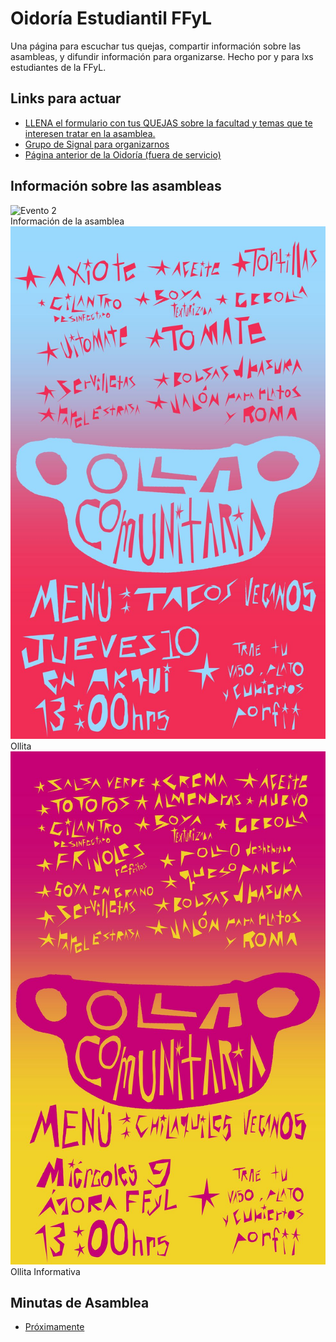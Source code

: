 
</head>
<body>
    <h1>Oidoría Estudiantil FFyL</h1>
    <p class="description">Una página para escuchar tus quejas, compartir información sobre las asambleas, y difundir información para organizarse. Hecho por y para lxs estudiantes de la FFyL.</p>
   <div class="links-section">
        <h2>Links para actuar</h2>
        <ul class="links-list">
            <li><a href="https://tally.so/r/wazRG2" class="link">LLENA el formulario con tus QUEJAS sobre la facultad y temas que te interesen tratar en la asamblea.</a></li>
            <li><a href="https://signal.group/#CjQKII3prB1tIsDFA7baK2A3cpI9dE2_t3M5kW7P7hRsr_fyEhArPcE4Kre9ESv2ILvnF855" class="link">Grupo de Signal para organizarnos</a></li>
            <li><a href="https://www.pageorama.com/?p=oidoriaestudiantil" class="link">Página anterior de la Oidoría (fuera de servicio)</a></li>
        </ul>
    </div>
       <div class="photo-gallery">
        <h2 class="section-title">Información sobre las asambleas</h2>
        <div class="photo-container">
            <div class="photo-item">
                </div>
            <div class="photo-item">
                <img src="https://raw.githubusercontent.com/librooo17/skills-github-pages/main/_posts/images/FFyL%20asamblea%201.jpeg" alt="Evento 2">
                <div class="caption">Información de la asamblea</div>
            </div>
                <img src="https://github.com/librooo17/oidoria-estudiantil/blob/main/_posts/images/Ollita%20Informacion%202.jpeg" alt="Asamblea folleto">
                <div class="caption">Ollita</div>
            <div class="photo-item">
                <img src="https://github.com/librooo17/oidoria-estudiantil/blob/main/_posts/images/Ollita%20informacion%201.jpeg" alt="Evento 3">
                <div class="caption">Ollita Informativa</div>
            </div>
            </div>
     <!-- Assembly Minutes Section -->
    <div class="minutes-section">
        <h2 class="section-title">Minutas de Asamblea</h2>
        <ul class="minutes-list">
            <li><a href="#" class="minutes-link">Próximamente</a></li>
        </ul>
    </div>
</body>
</html>
